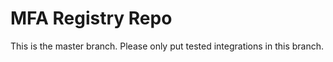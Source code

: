 # MFA Registry Repo

This is the master branch. Please only put tested integrations in this branch.





